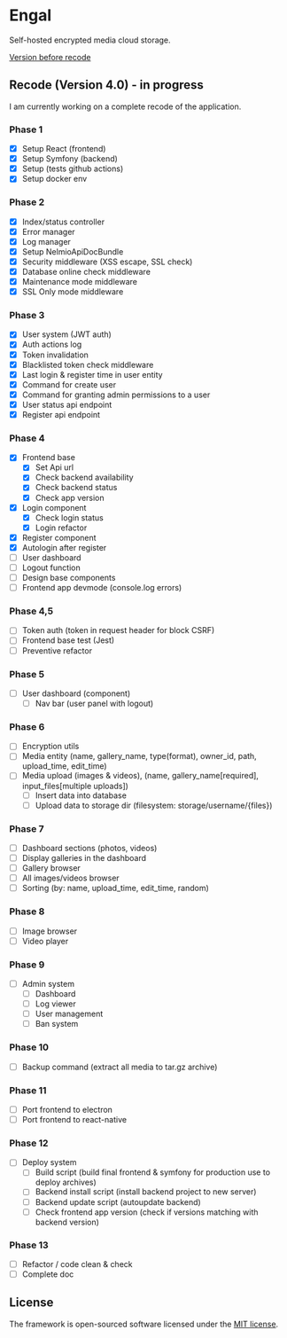 # Engal
Self-hosted encrypted media cloud storage.

[Version before recode](https://github.com/lordbecvold/engal/tree/698ccc857566f8156dc768e4a8bf1e637f97002a)

## Recode (Version 4.0) - in progress
I am currently working on a complete recode of the application.
### Phase 1
- [X] Setup React (frontend)
- [X] Setup Symfony (backend)
- [X] Setup (tests github actions)
- [X] Setup docker env
### Phase 2
- [X] Index/status controller
- [X] Error manager
- [X] Log manager
- [X] Setup NelmioApiDocBundle 
- [X] Security middleware (XSS escape, SSL check)
- [X] Database online check middleware
- [X] Maintenance mode middleware
- [X] SSL Only mode middleware
### Phase 3
- [X] User system (JWT auth)
- [X] Auth actions log
- [X] Token invalidation
- [X] Blacklisted token check middleware
- [X] Last login & register time in user entity
- [X] Command for create user
- [X] Command for granting admin permissions to a user
- [X] User status api endpoint
- [X] Register api endpoint
### Phase 4
- [X] Frontend base
    - [X] Set Api url
    - [X] Check backend availability
    - [X] Check backend status
    - [X] Check app version
- [X] Login component
    - [X] Check login status
    - [X] Login refactor
- [X] Register component
- [X] Autologin after register
- [ ] User dashboard
- [ ] Logout function
- [ ] Design base components
- [ ] Frontend app devmode (console.log errors)
### Phase 4,5
- [ ] Token auth (token in request header for block CSRF)
- [ ] Frontend base test (Jest)
- [ ] Preventive refactor
### Phase 5
- [ ] User dashboard (component)
    - [ ] Nav bar (user panel with logout)
### Phase 6
- [ ] Encryption utils
- [ ] Media entity (name, gallery_name, type(format), owner_id, path, upload_time, edit_time)
- [ ] Media upload (images & videos), (name, gallery_name[required], input_files[multiple uploads])
    - [ ] Insert data into database
    - [ ] Upload data to storage dir (filesystem: storage/username/{files})
### Phase 7
- [ ] Dashboard sections (photos, videos)
- [ ] Display galleries in the dashboard
- [ ] Gallery browser
- [ ] All images/videos browser
- [ ] Sorting (by: name, upload_time, edit_time, random)
### Phase 8
- [ ] Image browser
- [ ] Video player
### Phase 9
- [ ] Admin system
    - [ ] Dashboard
    - [ ] Log viewer
    - [ ] User management
    - [ ] Ban system
### Phase 10
- [ ] Backup command (extract all media to tar.gz archive)
### Phase 11
- [ ] Port frontend to electron
- [ ] Port frontend to react-native
### Phase 12
- [ ] Deploy system
    - [ ] Build script (build final frontend & symfony for production use to deploy archives)
    - [ ] Backend install script (install backend project to new server)
    - [ ] Backend update script (autoupdate backend)
    - [ ] Check frontend app version (check if versions matching with backend version)
### Phase 13
- [ ] Refactor / code clean & check
- [ ] Complete doc

## License
The framework is open-sourced software licensed under the [MIT license](https://opensource.org/licenses/MIT).
